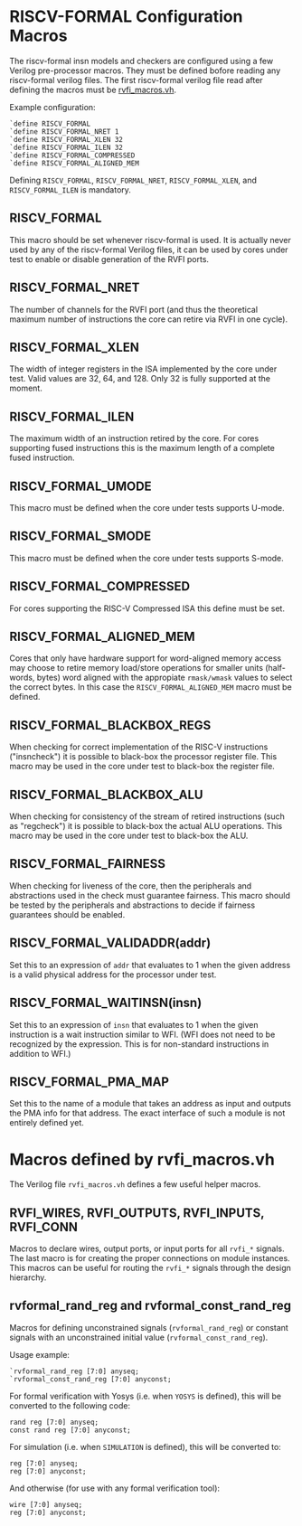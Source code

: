 
RISCV-FORMAL Configuration Macros
=================================

The riscv-formal insn models and checkers are configured using a few Verilog
pre-processor macros. They must be defined bofore reading any riscv-formal
verilog files. The first riscv-formal verilog file read after defining the
macros must be [rvfi_macros.vh](../checks/rvfi_macros.vh).

Example configuration:

    `define RISCV_FORMAL
    `define RISCV_FORMAL_NRET 1
    `define RISCV_FORMAL_XLEN 32
    `define RISCV_FORMAL_ILEN 32
    `define RISCV_FORMAL_COMPRESSED
    `define RISCV_FORMAL_ALIGNED_MEM

Defining `RISCV_FORMAL`, `RISCV_FORMAL_NRET`, `RISCV_FORMAL_XLEN`, and
`RISCV_FORMAL_ILEN` is mandatory.

RISCV_FORMAL
------------

This macro should be set whenever riscv-formal is used. It is actually never
used by any of the riscv-formal Verilog files, it can be used by cores under
test to enable or disable generation of the RVFI ports.

RISCV_FORMAL_NRET
-----------------

The number of channels for the RVFI port (and thus the theoretical maximum
number of instructions the core can retire via RVFI in one cycle).

RISCV_FORMAL_XLEN
-----------------

The width of integer registers in the ISA implemented by the core under test.
Valid values are 32, 64, and 128. Only 32 is fully supported at the moment.

RISCV_FORMAL_ILEN
-----------------

The maximum width of an instruction retired by the core. For cores supporting
fused instructions this is the maximum length of a complete fused instruction.

RISCV_FORMAL_UMODE
------------------

This macro must be defined when the core under tests supports U-mode.

RISCV_FORMAL_SMODE
------------------

This macro must be defined when the core under tests supports S-mode.

RISCV_FORMAL_COMPRESSED
-----------------------

For cores supporting the RISC-V Compressed ISA this define must be set.

RISCV_FORMAL_ALIGNED_MEM
------------------------

Cores that only have hardware support for word-aligned memory access may choose
to retire memory load/store operations for smaller units (half-words, bytes)
word aligned with the appropiate `rmask/wmask` values to select the correct
bytes. In this case the `RISCV_FORMAL_ALIGNED_MEM` macro must be defined.

RISCV_FORMAL_BLACKBOX_REGS
--------------------------

When checking for correct implementation of the RISC-V instructions ("insncheck")
it is possible to black-box the processor register file. This macro may be used
in the core under test to black-box the register file.

RISCV_FORMAL_BLACKBOX_ALU
-------------------------

When checking for consistency of the stream of retired instructions (such as
"regcheck") it is possible to black-box the actual ALU operations. This macro
may be used in the core under test to black-box the ALU.

RISCV_FORMAL_FAIRNESS
---------------------

When checking for liveness of the core, then the peripherals and abstractions
used in the check must guarantee fairness. This macro should be tested by the
peripherals and abstractions to decide if fairness guarantees should be enabled.

RISCV_FORMAL_VALIDADDR(addr)
----------------------------

Set this to an expression of `addr` that evaluates to 1 when the given address
is a valid physical address for the processor under test.

RISCV_FORMAL_WAITINSN(insn)
---------------------------

Set this to an expression of `insn` that evaluates to 1 when the given instruction
is a wait instruction similar to WFI. (WFI does not need to be recognized by the
expression. This is for non-standard instructions in addition to WFI.)

RISCV_FORMAL_PMA_MAP
--------------------

Set this to the name of a module that takes an address as input and outputs
the PMA info for that address. The exact interface of such a module is not
entirely defined yet.


Macros defined by rvfi_macros.vh
================================

The Verilog file `rvfi_macros.vh` defines a few useful helper macros.

RVFI_WIRES, RVFI_OUTPUTS, RVFI_INPUTS, RVFI_CONN
------------------------------------------------

Macros to declare wires, output ports, or input ports for all `rvfi_*` signals. The last
macro is for creating the proper connections on module instances. This macros can be
useful for routing the `rvfi_*` signals through the design hierarchy.

rvformal_rand_reg and rvformal_const_rand_reg
---------------------------------------------

Macros for defining unconstrained signals (`rvformal_rand_reg`) or constant signals with
an unconstrained initial value (`rvformal_const_rand_reg`).

Usage example:

    `rvformal_rand_reg [7:0] anyseq;
    `rvformal_const_rand_reg [7:0] anyconst;

For formal verification with Yosys (i.e. when `YOSYS` is defined), this will be
converted to the following code:

    rand reg [7:0] anyseq;
    const rand reg [7:0] anyconst;

For simulation (i.e. when `SIMULATION` is defined), this will be converted to:

    reg [7:0] anyseq;
    reg [7:0] anyconst;

And otherwise (for use with any formal verification tool):

    wire [7:0] anyseq;
    reg [7:0] anyconst;

